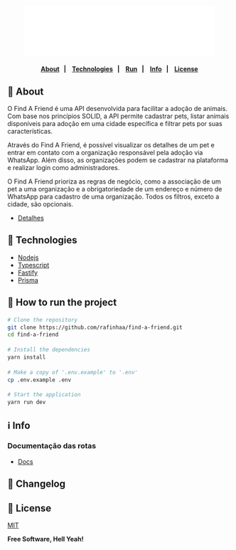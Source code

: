 <h4 align="center">
  <img src="docs/images/logo.svg" alt="Logo" />
</h4>

<h4 align="center">
    <p align="center">
      <a href="#-about">About</a>&nbsp;&nbsp;&nbsp;|&nbsp;&nbsp;&nbsp;
      <a href="#-technologies">Technologies</a>&nbsp;&nbsp;&nbsp;|&nbsp;&nbsp;&nbsp;
      <a href="#-how-to-run-the-project">Run</a>&nbsp;&nbsp;&nbsp;|&nbsp;&nbsp;&nbsp;
      <a href="#-info">Info</a>&nbsp;&nbsp;&nbsp;|&nbsp;&nbsp;&nbsp;
      <a href="#-license">License</a>
  </p>
</h4>

## 🔖 About

O Find A Friend é uma API desenvolvida para facilitar a adoção de animais. Com base nos princípios SOLID, a API permite cadastrar pets, listar animais disponíveis para adoção em uma cidade específica e filtrar pets por suas características.

Através do Find A Friend, é possível visualizar os detalhes de um pet e entrar em contato com a organização responsável pela adoção via WhatsApp. Além disso, as organizações podem se cadastrar na plataforma e realizar login como administradores.

O Find A Friend prioriza as regras de negócio, como a associação de um pet a uma organização e a obrigatoriedade de um endereço e número de WhatsApp para cadastro de uma organização. Todos os filtros, exceto a cidade, são opcionais.

- [Detalhes](docs/ABOUT.md)

## 🚀 Technologies

- [Nodejs](https://nodejs.org)
- [Typescript](https://www.typescriptlang.org/)
- [Fastify](https://www.fastify.io/)
- [Prisma](https://prisma.io/)

## 🏁 How to run the project

```sh
# Clone the repository
git clone https://github.com/rafinhaa/find-a-friend.git
cd find-a-friend

# Install the dependencies
yarn install

# Make a copy of '.env.example' to '.env'
cp .env.example .env

# Start the application
yarn run dev
```

## ℹ️ Info

### Documentação das rotas

- [Docs](docs/API.md)

## 📄 Changelog

## 📝 License

[MIT](LICENSE.txt)

**Free Software, Hell Yeah!**
